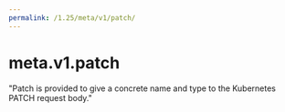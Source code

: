 ```yaml
---
permalink: /1.25/meta/v1/patch/
---
```


# meta.v1.patch

"Patch is provided to give a concrete name and type to the Kubernetes PATCH request body."
